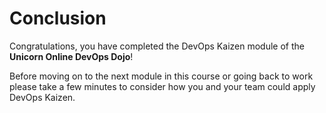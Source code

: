 # Conclusion

Congratulations, you have completed the DevOps Kaizen module of the **Unicorn Online DevOps Dojo**!

Before moving on to the next module in this course or going back to work please take a few minutes to consider how you and your team could apply DevOps Kaizen.
